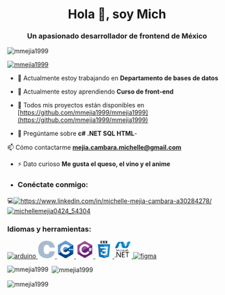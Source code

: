 <h1 align="center">Hola 👋, soy Mich</h1>
<h3 align="center">Un apasionado desarrollador de frontend de México</h3>

<p align="left"> <img src="https://komarev.com/ghpvc/?username=mmejia1999&label=Profile%20views&color=0e75b6&style=flat" alt="mmejia1999" /> </p>

<p align="left"> <a href="https://github.com/ryo-ma/github-profile-trophy"><img src="https://github-profile-trophy.vercel.app/?username=mmejia1999" alt="mmejia1999" /></a> </p>

- 🔭 Actualmente estoy trabajando en **Departamento de bases de datos**

- 🌱 Actualmente estoy aprendiendo **Curso de front-end**

- 👨 Todos mis proyectos están disponibles en [https://github.com/mmejia1999/mmejia1999](https://github.com/mmejia1999/mmejia1999)

- 💬 Pregúntame sobre **c# .NET SQL HTML**-

📫 Cómo contactarme **mejia.cambara.michelle@gmail.com**

- ⚡ Dato curioso **Me gusta el queso, el vino y el anime**
-  <h3 align="left">Conéctate conmigo:</h3>
<p align="left">
💻<a href="https://linkedin.com/in/https://www.linkedin.com/in/michelle-mejia-cambara-a30284278/" target="blank"><img align="center" src="https://raw.githubusercontent.com/rahuldkjain/github-profile-readme-generator/master/src/images/icons/Social/linked-in-alt.svg" alt="https://www.linkedin.com/in/michelle-mejia-cambara-a30284278/" height="30" width="40" /></a>
<a href="https://discord.gg/michellemejia0424_54304" target="blank"><img align="center" src="https://raw.githubusercontent.com/rahuldkjain/github-profile-readme-generator/master/src/images/icons/Social/discord.svg" alt="michellemejia0424_54304" height="30" width="40" /></a>
</p>

<h3 align="left">Idiomas y herramientas:</h3>
<p align="izquierda"> <a href="https://www.arduino.cc/" target="_blank" rel="noreferrer"> <img src="https://cdn.worldvectorlogo.com/logos/arduino-1.svg" alt="arduino" width="40" height="40"/> </a> <a href="https://www.cprogramming.com/" target="_blank" rel="noreferrer"> <img src="https://raw.githubusercontent.com/devicons/devicon/master/icons/c/c-original.svg" alt="c" width="40" height="40"/> </a> <a href="https://www.w3schools.com/cpp/" target="_blank" rel="noreferrer"> <img src="https://raw.githubusercontent.com/devicons/devicon/master/icons/cplusplus/cplusplus-original.svg" alt="cplusplus" width="40" height="40"/> </a> <a href="https://www.w3schools.com/cs/" target="_blank" rel="noreferrer"> <img src="https://raw.githubusercontent.com/devicons/devicon/master/icons/csharp/csharp-original.svg" alt="csharp" width="40" height="40"/> </a> <a href="https://www.w3schools.com/css/" target="_blank" rel="noreferrer"> <img src="https://raw.githubusercontent.com/devicons/devicon/master/icons/css3/css3-original-wordmark.svg" alt="css3" width="40" height="40"/> </a> <a href="https://dotnet.microsoft.com/" target="_blank" rel="noreferrer"> <img src="https://raw.githubusercontent.com/devicons/devicon/master/icons/dot-net/dot-net-original-wordmark.svg" alt="dotnet" width="40" élight="40"/> </a> <a href="https://www.figma.com/" target="_blank" rel="noreferrer"> <img src="https://www.vectorlogo.zone/logos/figma/figma-icon.svg" alt="figma" width="40" height="40"/> </a> 

<p><img align="left" src="https://github-readme-stats.vercel.app/api/top-langs?username=mmejia1999&show_icons=true&locale=en&layout=compact" alt="mmejia1999" /></p>

<p>&nbsp; <img align="center" src="https://github-readme-stats.vercel.app/api?username=mmejia1999&show_icons=true&locale=en" alt="mmejia1999" /></p>

<p><img align="center" src="https://github-readme-streak-stats.herokuapp.com/?user=mmejia1999&" alt="mmejia1999" /></p>

